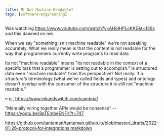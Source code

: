 ```yaml
---
title: 📚 Not Machine Readable?
tags: [software-engineering]
---
```


Was watching https://www.youtube.com/watch?v=AHblHPLoKKE&t=139s and this dawned on me.

When we say "something isn't machine readable" we're not speaking accurately. What we really mean is that the content is not readable for the way that programmers currently write programs to read data.

Its not "machine readable" means "its not readable in the context of a specific task that a programmer is setting out to accomplish." Is structured data even "machine readable" from this perspective? Not really. If a _structure's_ terminology (what we've called fields and types) and ontology doesn't overlap with the consumer of the structure it is still not "machine readable."

e.g., https://www.inkandswitch.com/cambria/

"Manually wiring together APIs would be nonsense" -- https://youtu.be/8pTEmbeENF4?t=747

https://github.com/tantaman/tantaman.github.io/blob/master/_drafts/2022-01-26-protocol-for-integrations.markdown